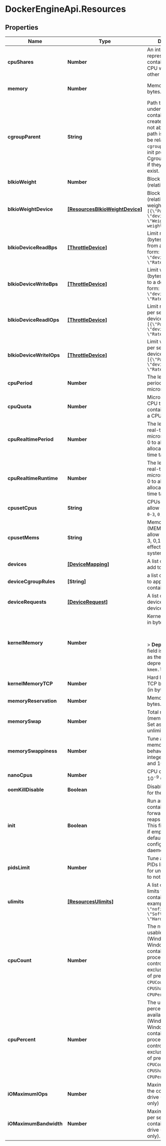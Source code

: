 # DockerEngineApi.Resources

## Properties
Name | Type | Description | Notes
------------ | ------------- | ------------- | -------------
**cpuShares** | **Number** | An integer value representing this container's relative CPU weight versus other containers.  | [optional] 
**memory** | **Number** | Memory limit in bytes. | [optional] [default to 0]
**cgroupParent** | **String** | Path to `cgroups` under which the container's `cgroup` is created. If the path is not absolute, the path is considered to be relative to the `cgroups` path of the init process. Cgroups are created if they do not already exist.  | [optional] 
**blkioWeight** | **Number** | Block IO weight (relative weight). | [optional] 
**blkioWeightDevice** | [**[ResourcesBlkioWeightDevice]**](ResourcesBlkioWeightDevice.md) | Block IO weight (relative device weight) in the form:  ``` [{\"Path\": \"device_path\", \"Weight\": weight}] ```  | [optional] 
**blkioDeviceReadBps** | [**[ThrottleDevice]**](ThrottleDevice.md) | Limit read rate (bytes per second) from a device, in the form:  ``` [{\"Path\": \"device_path\", \"Rate\": rate}] ```  | [optional] 
**blkioDeviceWriteBps** | [**[ThrottleDevice]**](ThrottleDevice.md) | Limit write rate (bytes per second) to a device, in the form:  ``` [{\"Path\": \"device_path\", \"Rate\": rate}] ```  | [optional] 
**blkioDeviceReadIOps** | [**[ThrottleDevice]**](ThrottleDevice.md) | Limit read rate (IO per second) from a device, in the form:  ``` [{\"Path\": \"device_path\", \"Rate\": rate}] ```  | [optional] 
**blkioDeviceWriteIOps** | [**[ThrottleDevice]**](ThrottleDevice.md) | Limit write rate (IO per second) to a device, in the form:  ``` [{\"Path\": \"device_path\", \"Rate\": rate}] ```  | [optional] 
**cpuPeriod** | **Number** | The length of a CPU period in microseconds. | [optional] 
**cpuQuota** | **Number** | Microseconds of CPU time that the container can get in a CPU period.  | [optional] 
**cpuRealtimePeriod** | **Number** | The length of a CPU real-time period in microseconds. Set to 0 to allocate no time allocated to real-time tasks.  | [optional] 
**cpuRealtimeRuntime** | **Number** | The length of a CPU real-time runtime in microseconds. Set to 0 to allocate no time allocated to real-time tasks.  | [optional] 
**cpusetCpus** | **String** | CPUs in which to allow execution (e.g., `0-3`, `0,1`).  | [optional] 
**cpusetMems** | **String** | Memory nodes (MEMs) in which to allow execution (0-3, 0,1). Only effective on NUMA systems.  | [optional] 
**devices** | [**[DeviceMapping]**](DeviceMapping.md) | A list of devices to add to the container. | [optional] 
**deviceCgroupRules** | **[String]** | a list of cgroup rules to apply to the container | [optional] 
**deviceRequests** | [**[DeviceRequest]**](DeviceRequest.md) | A list of requests for devices to be sent to device drivers.  | [optional] 
**kernelMemory** | **Number** | Kernel memory limit in bytes.  <p><br /></p>  > **Deprecated**: This field is deprecated as the kernel 5.4 deprecated > `kmem.limit_in_bytes`.  | [optional] 
**kernelMemoryTCP** | **Number** | Hard limit for kernel TCP buffer memory (in bytes). | [optional] 
**memoryReservation** | **Number** | Memory soft limit in bytes. | [optional] 
**memorySwap** | **Number** | Total memory limit (memory + swap). Set as `-1` to enable unlimited swap.  | [optional] 
**memorySwappiness** | **Number** | Tune a container's memory swappiness behavior. Accepts an integer between 0 and 100.  | [optional] 
**nanoCpus** | **Number** | CPU quota in units of 10<sup>-9</sup> CPUs. | [optional] 
**oomKillDisable** | **Boolean** | Disable OOM Killer for the container. | [optional] 
**init** | **Boolean** | Run an init inside the container that forwards signals and reaps processes. This field is omitted if empty, and the default (as configured on the daemon) is used.  | [optional] 
**pidsLimit** | **Number** | Tune a container's PIDs limit. Set `0` or `-1` for unlimited, or `null` to not change.  | [optional] 
**ulimits** | [**[ResourcesUlimits]**](ResourcesUlimits.md) | A list of resource limits to set in the container. For example:  ``` {\"Name\": \"nofile\", \"Soft\": 1024, \"Hard\": 2048} ```  | [optional] 
**cpuCount** | **Number** | The number of usable CPUs (Windows only).  On Windows Server containers, the processor resource controls are mutually exclusive. The order of precedence is `CPUCount` first, then `CPUShares`, and `CPUPercent` last.  | [optional] 
**cpuPercent** | **Number** | The usable percentage of the available CPUs (Windows only).  On Windows Server containers, the processor resource controls are mutually exclusive. The order of precedence is `CPUCount` first, then `CPUShares`, and `CPUPercent` last.  | [optional] 
**iOMaximumIOps** | **Number** | Maximum IOps for the container system drive (Windows only) | [optional] 
**iOMaximumBandwidth** | **Number** | Maximum IO in bytes per second for the container system drive (Windows only).  | [optional] 


